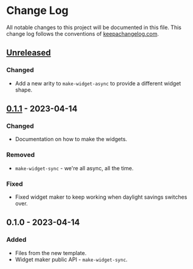 # Change Log
All notable changes to this project will be documented in this file. This change log follows the conventions of [keepachangelog.com](http://keepachangelog.com/).

## [Unreleased]
### Changed
- Add a new arity to `make-widget-async` to provide a different widget shape.

## [0.1.1] - 2023-04-14
### Changed
- Documentation on how to make the widgets.

### Removed
- `make-widget-sync` - we're all async, all the time.

### Fixed
- Fixed widget maker to keep working when daylight savings switches over.

## 0.1.0 - 2023-04-14
### Added
- Files from the new template.
- Widget maker public API - `make-widget-sync`.

[Unreleased]: https://sourcehost.site/your-name/collatz-conj-clojure/compare/0.1.1...HEAD
[0.1.1]: https://sourcehost.site/your-name/collatz-conj-clojure/compare/0.1.0...0.1.1
